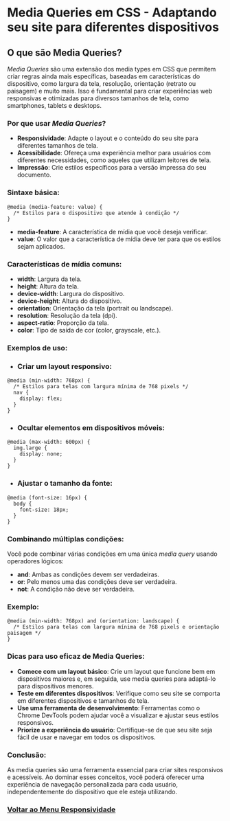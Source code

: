 # Media Queries em CSS - Adaptando seu site para diferentes dispositivos

## O que são Media Queries?

_Media Queries_ são uma extensão dos media types em CSS que permitem criar regras ainda mais específicas, baseadas em características do dispositivo, como largura da tela, resolução, orientação (retrato ou paisagem) e muito mais. Isso é fundamental para criar experiências web responsivas e otimizadas para diversos tamanhos de tela, como smartphones, tablets e desktops.

### Por que usar _Media Queries_?

- **Responsividade**: Adapte o layout e o conteúdo do seu site para diferentes tamanhos de tela.
- **Acessibilidade**: Ofereça uma experiência melhor para usuários com diferentes necessidades, como aqueles que utilizam leitores de tela.
- **Impressão**: Crie estilos específicos para a versão impressa do seu documento.

### Sintaxe básica:

```
@media (media-feature: value) {
  /* Estilos para o dispositivo que atende à condição */
}
```

- **media-feature**: A característica de mídia que você deseja verificar.
- **value**: O valor que a característica de mídia deve ter para que os estilos sejam aplicados.

### Características de mídia comuns:

- **width**: Largura da tela.
- **height**: Altura da tela.
- **device-width**: Largura do dispositivo.
- **device-height**: Altura do dispositivo.
- **orientation**: Orientação da tela (portrait ou landscape).
- **resolution**: Resolução da tela (dpi).
- **aspect-ratio**: Proporção da tela.
- **color**: Tipo de saída de cor (color, grayscale, etc.).

### Exemplos de uso:

- ### Criar um layout responsivo:

```
@media (min-width: 768px) {
  /* Estilos para telas com largura mínima de 768 pixels */
  nav {
    display: flex;
  }
}
```

- ### Ocultar elementos em dispositivos móveis:

```
@media (max-width: 600px) {
  img.large {
    display: none;
  }
}
```

- ### Ajustar o tamanho da fonte:

```
@media (font-size: 16px) {
  body {
    font-size: 18px;
  }
}
```

### Combinando múltiplas condições:

Você pode combinar várias condições em uma única _media query_ usando operadores lógicos:

- **and**: Ambas as condições devem ser verdadeiras.
- **or**: Pelo menos uma das condições deve ser verdadeira.
- **not**: A condição não deve ser verdadeira.

### Exemplo:

```
@media (min-width: 768px) and (orientation: landscape) {
  /* Estilos para telas com largura mínima de 768 pixels e orientação paisagem */
}
```

### Dicas para uso eficaz de Media Queries:

- **Comece com um layout básico**: Crie um layout que funcione bem em dispositivos maiores e, em seguida, use media queries para adaptá-lo para dispositivos menores.
- **Teste em diferentes dispositivos**: Verifique como seu site se comporta em diferentes dispositivos e tamanhos de tela.
- **Use uma ferramenta de desenvolvimento**: Ferramentas como o Chrome DevTools podem ajudar você a visualizar e ajustar seus estilos responsivos.
- **Priorize a experiência do usuário**: Certifique-se de que seu site seja fácil de usar e navegar em todos os dispositivos.

### Conclusão:

As media queries são uma ferramenta essencial para criar sites responsivos e acessíveis. Ao dominar esses conceitos, você poderá oferecer uma experiência de navegação personalizada para cada usuário, independentemente do dispositivo que ele esteja utilizando.

### [Voltar ao Menu Responsividade](../menu.md)
